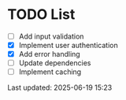 # TODO List

- [ ] Add input validation
- [x] Implement user authentication
- [x] Add error handling
- [ ] Update dependencies
- [ ] Implement caching

Last updated: 2025-06-19 15:23
